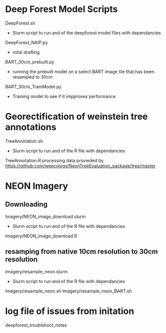 

# Deep Forest Model Scripts
DeepForest.sh
- Slurm script to run and of the deepforest model files with dependancies

DeepForest_NAIP.py
- inital drafting

BART_30cm_prebuilt.py
- running the prebuilt model on a select BART image tile that has been resampled to 30cm

BART_30cm_TrainModel.py
- Training model to see if it impproves performance

# Georectification of weinstein tree annotations
TreeAnnotation.sh
- Slurm script to run and of the R file with dependancies

TreeAnnotation.R
processing data provieded by https://github.com/weecology/NeonTreeEvaluation_package/tree/master

# NEON Imagery
## Downloading
Imagery/NEON_image_download.slurm
- Slurm script to run and of the R file with dependancies

Imagery/NEON_image_download.R
## resamping from native 10cm resolution to 30cm resolution
Imagery/resample_neon.slurm
- Slurm script to run and of the R file with dependancies

Imagery/resample_neon.sh
Imagery/resample_neon_BART.sh

# log file of issues from initation
deepforest_troublshoot_notes
